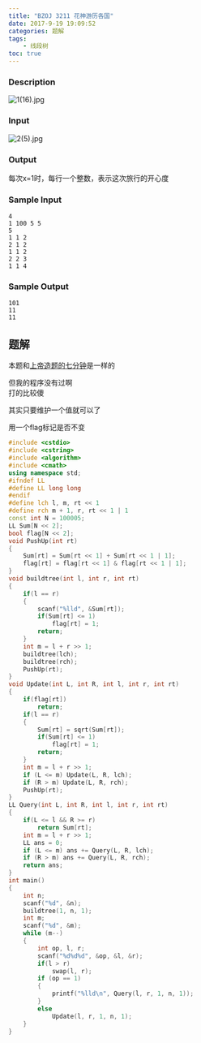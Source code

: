 ```yaml
---
title: "BZOJ 3211 花神游历各国"
date: 2017-9-19 19:09:52
categories: 题解
tags:
    - 线段树
toc: true
---
```


### Description
![1(16).jpg](https://i.loli.net/2017/09/19/59c0fb3aab2fe.jpg)  
<!--more-->
### Input
![2(5).jpg](https://i.loli.net/2017/09/19/59c0fb305a23a.jpg)  

### Output
每次x=1时，每行一个整数，表示这次旅行的开心度

### Sample Input
	4
	1 100 5 5
	5
	1 1 2
	2 1 2
	1 1 2
	2 2 3
	1 1 4

### Sample Output
	101
	11
	11

## 题解

本题和[上帝造题的七分钟](https://www.wildrage.cf/2017/07/13/34/)是一样的  

但我的程序没有过啊  
打的比较傻  

其实只要维护一个值就可以了

用一个flag标记是否不变

```c++
#include <cstdio>
#include <cstring>
#include <algorithm>
#include <cmath>
using namespace std;
#ifndef LL
#define LL long long
#endif
#define lch l, m, rt << 1
#define rch m + 1, r, rt << 1 | 1
const int N = 100005;
LL Sum[N << 2];
bool flag[N << 2];
void PushUp(int rt)
{
	Sum[rt] = Sum[rt << 1] + Sum[rt << 1 | 1];
	flag[rt] = flag[rt << 1] & flag[rt << 1 | 1];
}
void buildtree(int l, int r, int rt)
{
	if(l == r)
	{
		scanf("%lld", &Sum[rt]);
		if(Sum[rt] <= 1)
			flag[rt] = 1;
		return;
	}
	int m = l + r >> 1;
	buildtree(lch);
	buildtree(rch);
	PushUp(rt);
}
void Update(int L, int R, int l, int r, int rt)
{
	if(flag[rt])
		return;
	if(l == r)
	{
		Sum[rt] = sqrt(Sum[rt]);
		if(Sum[rt] <= 1)
			flag[rt] = 1;
		return;
	}
	int m = l + r >> 1;
	if (L <= m) Update(L, R, lch);
	if (R > m) Update(L, R, rch);
	PushUp(rt);
}
LL Query(int L, int R, int l, int r, int rt)
{
	if(L <= l && R >= r)
		return Sum[rt];
	int m = l + r >> 1;
	LL ans = 0;
	if (L <= m) ans += Query(L, R, lch);
	if (R > m) ans += Query(L, R, rch);
	return ans;
}
int main()
{
	int n;
	scanf("%d", &n);
	buildtree(1, n, 1);
	int m;
	scanf("%d", &m);
	while (m--)
	{
		int op, l, r;
		scanf("%d%d%d", &op, &l, &r);
		if(l > r)
			swap(l, r);
		if (op == 1)
		{
			printf("%lld\n", Query(l, r, 1, n, 1));
		}
		else
			Update(l, r, 1, n, 1);
	}
}
```